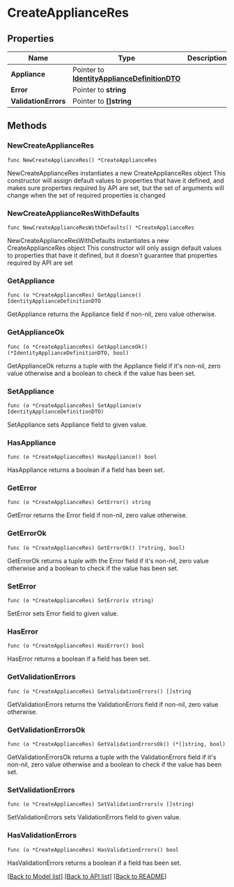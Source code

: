 # CreateApplianceRes

## Properties

Name | Type | Description | Notes
------------ | ------------- | ------------- | -------------
**Appliance** | Pointer to [**IdentityApplianceDefinitionDTO**](IdentityApplianceDefinitionDTO.md) |  | [optional] 
**Error** | Pointer to **string** |  | [optional] 
**ValidationErrors** | Pointer to **[]string** |  | [optional] 

## Methods

### NewCreateApplianceRes

`func NewCreateApplianceRes() *CreateApplianceRes`

NewCreateApplianceRes instantiates a new CreateApplianceRes object
This constructor will assign default values to properties that have it defined,
and makes sure properties required by API are set, but the set of arguments
will change when the set of required properties is changed

### NewCreateApplianceResWithDefaults

`func NewCreateApplianceResWithDefaults() *CreateApplianceRes`

NewCreateApplianceResWithDefaults instantiates a new CreateApplianceRes object
This constructor will only assign default values to properties that have it defined,
but it doesn't guarantee that properties required by API are set

### GetAppliance

`func (o *CreateApplianceRes) GetAppliance() IdentityApplianceDefinitionDTO`

GetAppliance returns the Appliance field if non-nil, zero value otherwise.

### GetApplianceOk

`func (o *CreateApplianceRes) GetApplianceOk() (*IdentityApplianceDefinitionDTO, bool)`

GetApplianceOk returns a tuple with the Appliance field if it's non-nil, zero value otherwise
and a boolean to check if the value has been set.

### SetAppliance

`func (o *CreateApplianceRes) SetAppliance(v IdentityApplianceDefinitionDTO)`

SetAppliance sets Appliance field to given value.

### HasAppliance

`func (o *CreateApplianceRes) HasAppliance() bool`

HasAppliance returns a boolean if a field has been set.

### GetError

`func (o *CreateApplianceRes) GetError() string`

GetError returns the Error field if non-nil, zero value otherwise.

### GetErrorOk

`func (o *CreateApplianceRes) GetErrorOk() (*string, bool)`

GetErrorOk returns a tuple with the Error field if it's non-nil, zero value otherwise
and a boolean to check if the value has been set.

### SetError

`func (o *CreateApplianceRes) SetError(v string)`

SetError sets Error field to given value.

### HasError

`func (o *CreateApplianceRes) HasError() bool`

HasError returns a boolean if a field has been set.

### GetValidationErrors

`func (o *CreateApplianceRes) GetValidationErrors() []string`

GetValidationErrors returns the ValidationErrors field if non-nil, zero value otherwise.

### GetValidationErrorsOk

`func (o *CreateApplianceRes) GetValidationErrorsOk() (*[]string, bool)`

GetValidationErrorsOk returns a tuple with the ValidationErrors field if it's non-nil, zero value otherwise
and a boolean to check if the value has been set.

### SetValidationErrors

`func (o *CreateApplianceRes) SetValidationErrors(v []string)`

SetValidationErrors sets ValidationErrors field to given value.

### HasValidationErrors

`func (o *CreateApplianceRes) HasValidationErrors() bool`

HasValidationErrors returns a boolean if a field has been set.


[[Back to Model list]](../README.md#documentation-for-models) [[Back to API list]](../README.md#documentation-for-api-endpoints) [[Back to README]](../README.md)


